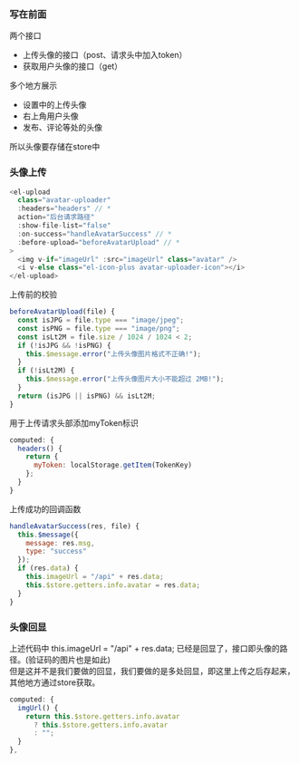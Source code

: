 ### 写在前面
两个接口
- 上传头像的接口（post、请求头中加入token）
- 获取用户头像的接口（get）

多个地方展示
- 设置中的上传头像
- 右上角用户头像
- 发布、评论等处的头像

所以头像要存储在store中

### 头像上传
```js
<el-upload
  class="avatar-uploader"
  :headers="headers" // *
  action="后台请求路径"
  :show-file-list="false"
  :on-success="handleAvatarSuccess" // *
  :before-upload="beforeAvatarUpload" // *
>
  <img v-if="imageUrl" :src="imageUrl" class="avatar" />
  <i v-else class="el-icon-plus avatar-uploader-icon"></i>
</el-upload>
```
上传前的校验
```js
beforeAvatarUpload(file) {
  const isJPG = file.type === "image/jpeg";
  const isPNG = file.type === "image/png";
  const isLt2M = file.size / 1024 / 1024 < 2;
  if (!isJPG && !isPNG) {
    this.$message.error("上传头像图片格式不正确!");
  }
  if (!isLt2M) {
    this.$message.error("上传头像图片大小不能超过 2MB!");
  }
  return (isJPG || isPNG) && isLt2M;
}
```
用于上传请求头部添加myToken标识
```js
computed: {
  headers() {
    return {
      myToken: localStorage.getItem(TokenKey)
    };
  }
}
```
上传成功的回调函数
```js
handleAvatarSuccess(res, file) {
  this.$message({
    message: res.msg,
    type: "success"
  });
  if (res.data) {
    this.imageUrl = "/api" + res.data;
    this.$store.getters.info.avatar = res.data;
  }
}
```
### 头像回显
上述代码中 this.imageUrl = "/api" + res.data; 已经是回显了，接口即头像的路径。(验证码的图片也是如此)  
但是这并不是我们要做的回显，我们要做的是多处回显，即这里上传之后存起来，其他地方通过store获取。
```js
computed: {
  imgUrl() {
    return this.$store.getters.info.avatar
      ? this.$store.getters.info.avatar
      : "";
  }
},
```
